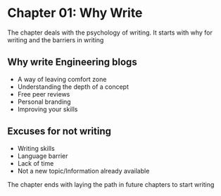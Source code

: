 # Chapter 01: Why Write

The chapter deals with the psychology of writing. It starts with why for writing and the barriers in writing

## Why write Engineering blogs

- A way of leaving comfort zone
- Understanding the depth of a concept
- Free peer reviews
- Personal branding
- Improving your skills

## Excuses for not writing

- Writing skills 
- Language barrier
- Lack of time
- Not a new topic/Information already available

The chapter ends with laying the path in future chapters to start writing